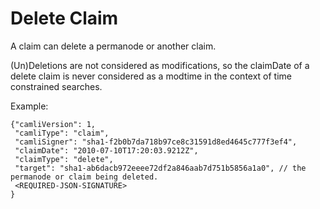 # Delete Claim

A claim can delete a permanode or another claim.

(Un)Deletions are not considered as modifications, so the claimDate of a delete
claim is never considered as a modtime in the context of time constrained
searches.

Example:

    {"camliVersion": 1,
     "camliType": "claim",
     "camliSigner": "sha1-f2b0b7da718b97ce8c31591d8ed4645c777f3ef4",
     "claimDate": "2010-07-10T17:20:03.9212Z",
     "claimType": "delete",
     "target": "sha1-ab6dacb972eeee72df2a846aab7d751b5856a1a0", // the permanode or claim being deleted.
     <REQUIRED-JSON-SIGNATURE>
    }
